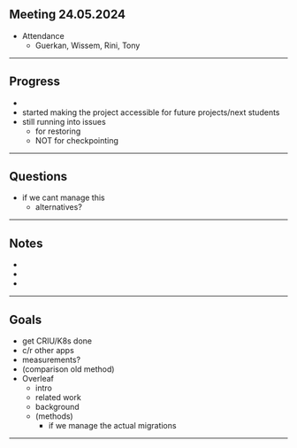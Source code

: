 Meeting 24.05.2024
---

- Attendance
	- Guerkan, Wissem, Rini, Tony

---

Progress
-

- 
- started making the project accessible for future projects/next students
- still running into issues
	- for restoring
	- NOT for checkpointing


---

Questions
-
	
- if we cant manage this
	- alternatives?

---

Notes
-

- 

- 

- 

---

Goals
-

- get CRIU/K8s done
- c/r other apps
- measurements?
- (comparison old method)
- Overleaf
	- intro
	- related work
	- background
	- (methods)
		- if we manage the actual migrations


---	